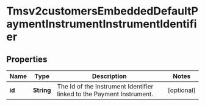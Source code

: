 
# Tmsv2customersEmbeddedDefaultPaymentInstrumentInstrumentIdentifier

## Properties
Name | Type | Description | Notes
------------ | ------------- | ------------- | -------------
**id** | **String** | The Id of the Instrument Identifier linked to the Payment Instrument.  |  [optional]



